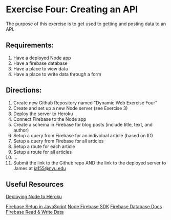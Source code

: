# Exercise Four: Creating an API

The purpose of this exercise is to get used to getting and posting data to an API.

## Requirements:

1. Have a deployed Node app
2. Have a firebase database
3. Have a place to view data 
4. Have a place to write data through a form

## Directions:
1. Create new Github Repository named "Dynamic Web Exercise Four"
2. Create and set up a new Node server (see Exercise 3)
3. Deploy the server to Heroku
4. Connect Firebase to the Node app
5. Create a schema in Firebase for blog posts (include title, text, and author)
6. Setup a query from Firebase for an individual article (based on ID)
7. Setup a query from Firebase for all articles
8. Setup a route for each article
9. Setup a route for all articles
10. ...
16. Submit the link to the Github repo AND the link to the deployed server to James at ja155@nyu.edu

## Useful Resources
[Deploying Node to Heroku](https://devcenter.heroku.com/articles/deploying-nodejs)

[Firebase Setup in JavaScript](https://firebase.google.com/docs/database/web/start/)
[Node Firebase SDK](https://firebase.google.com/docs/reference/node)
[Firebase Database Docs](https://firebase.google.com/docs/reference/node/firebase.database.Database)
[Firebase Read & Write Data](https://firebase.google.com/docs/database/web/read-and-write)